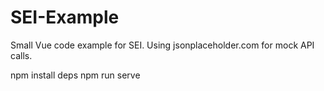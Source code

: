 # SEI-Example

Small Vue code example for SEI. Using jsonplaceholder.com for mock API calls.

npm install deps
npm run serve
